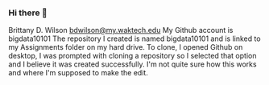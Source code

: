 ### Hi there 👋
Brittany D. Wilson 
bdwilson@my.waktech.edu
My Github account is bigdata10101
The repository I created is named bigdata10101 and is linked to my Assignments folder on my hard drive. 
To clone, I opened Github on desktop, I was prompted with cloning a repository so I selected that option and I believe it was created successfully. I'm not quite sure how this works and where I'm supposed to make the edit. 
<!--
**bigdata10101/bigdata10101** is a ✨ _special_ ✨ repository because its `README.md` (this file) appears on your GitHub profile.

Here are some ideas to get you started:

- 🔭 I’m currently working on ...
- 🌱 I’m currently learning ...
- 👯 I’m looking to collaborate on ...
- 🤔 I’m looking for help with ...
- 💬 Ask me about ...
- 📫 How to reach me: ...
- 😄 Pronouns: ...
- ⚡ Fun fact: ...
-->
